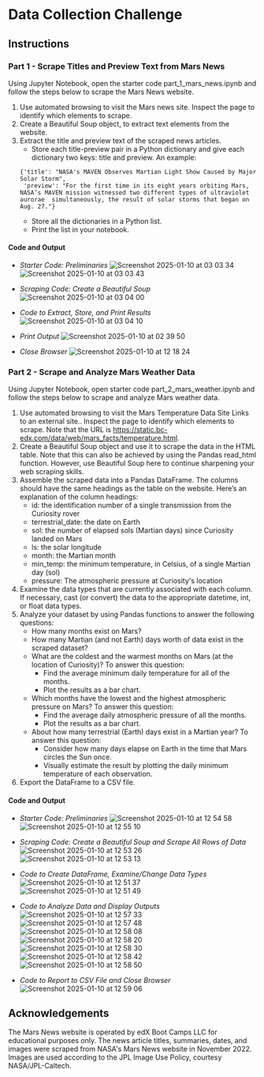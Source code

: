 # Data Collection Challenge

## Instructions

### Part 1 - Scrape Titles and Preview Text from Mars News

Using Jupyter Notebook, open the starter code part_1_mars_news.ipynb and follow the steps below to scrape the Mars News website. 
1. Use automated browsing to visit the Mars news site. Inspect the page to identify which elements to scrape.
2. Create a Beautiful Soup object, to extract text elements from the website.
3. Extract the title and preview text of the scraped news articles.
    * Store each title-preview pair in a Python dictionary and give each dictionary two keys: title and preview. An example:
    ```
    {'title': "NASA's MAVEN Observes Martian Light Show Caused by Major Solar Storm",
     'preview': "For the first time in its eight years orbiting Mars, NASA’s MAVEN mission witnessed two different types of ultraviolet aurorae  simultaneously, the result of solar storms that began on Aug. 27."}
    ```
    * Store all the dictionaries in a Python list.
    * Print the list in your notebook.

#### Code and Output
* _Starter Code: Preliminaries_
   ![Screenshot 2025-01-10 at 03 03 34](https://github.com/user-attachments/assets/b84ca052-e708-45bc-a33c-5bcdff3f3bbf)
   ![Screenshot 2025-01-10 at 03 03 43](https://github.com/user-attachments/assets/6d632a81-10d0-4b5e-a7ac-4a4ac6e807d5)

* _Scraping Code: Create a Beautiful Soup_
   ![Screenshot 2025-01-10 at 03 04 00](https://github.com/user-attachments/assets/0585e2d7-f04f-462d-b555-324ba4df23ec)

* _Code to Extract, Store, and Print Results_
   ![Screenshot 2025-01-10 at 03 04 10](https://github.com/user-attachments/assets/bc1f9425-d9f3-4d61-9129-d589a4cef02f)

* _Print Output_
![Screenshot 2025-01-10 at 02 39 50](https://github.com/user-attachments/assets/f7674c2a-fd26-43bb-b247-5838b2af669d)

* _Close Browser_
   ![Screenshot 2025-01-10 at 12 18 24](https://github.com/user-attachments/assets/4222cced-cafd-4020-8f9c-4ac67f6a71cf)

### Part 2 - Scrape and Analyze Mars Weather Data

Using Jupyter Notebook, open starter code part_2_mars_weather.ipynb and follow the steps below to scrape and analyze Mars weather data.
1. Use automated browsing to visit the Mars Temperature Data Site Links to an external site.. Inspect the page to identify which elements to scrape. Note that the URL is https://static.bc-edx.com/data/web/mars_facts/temperature.html.
2. Create a Beautiful Soup object and use it to scrape the data in the HTML table. Note that this can also be achieved by using the Pandas read_html function. However, use Beautiful Soup here to continue sharpening your web scraping skills.
3. Assemble the scraped data into a Pandas DataFrame. The columns should have the same headings as the table on the website. Here’s an explanation of the column headings:
    * id: the identification number of a single transmission from the Curiosity rover
    * terrestrial_date: the date on Earth
    * sol: the number of elapsed sols (Martian days) since Curiosity landed on Mars
    * ls: the solar longitude
    * month: the Martian month
    * min_temp: the minimum temperature, in Celsius, of a single Martian day (sol)
    * pressure: The atmospheric pressure at Curiosity's location
4. Examine the data types that are currently associated with each column. If necessary, cast (or convert) the data to the appropriate datetime, int, or float data types.
5. Analyze your dataset by using Pandas functions to answer the following questions:
    * How many months exist on Mars?
    * How many Martian (and not Earth) days worth of data exist in the scraped dataset?
    * What are the coldest and the warmest months on Mars (at the location of Curiosity)? To answer this question:
      * Find the average minimum daily temperature for all of the months.
      * Plot the results as a bar chart.
    * Which months have the lowest and the highest atmospheric pressure on Mars? To answer this question:
      * Find the average daily atmospheric pressure of all the months.
      * Plot the results as a bar chart.
    * About how many terrestrial (Earth) days exist in a Martian year? To answer this question:
      * Consider how many days elapse on Earth in the time that Mars circles the Sun once.
      * Visually estimate the result by plotting the daily minimum temperature of each observation.
6. Export the DataFrame to a CSV file.

#### Code and Output
* _Starter Code: Preliminaries_
   ![Screenshot 2025-01-10 at 12 54 58](https://github.com/user-attachments/assets/36a54c6d-2e6c-4a06-a13e-2c34e3b7a83c)
   ![Screenshot 2025-01-10 at 12 55 10](https://github.com/user-attachments/assets/3db34958-d968-45f1-8352-99297b90981e)

* _Scraping Code: Create a Beautiful Soup and Scrape All Rows of Data_
   ![Screenshot 2025-01-10 at 12 53 26](https://github.com/user-attachments/assets/f0cc1f5a-b58e-4b79-a991-b0f27211a4fe)
   ![Screenshot 2025-01-10 at 12 53 13](https://github.com/user-attachments/assets/e52b801a-b994-4d7a-85dd-1b8d0a082360)

* _Code to Create DataFrame, Examine/Change Data Types_
  ![Screenshot 2025-01-10 at 12 51 37](https://github.com/user-attachments/assets/a26f6ee2-fde6-47cf-a216-3d387d8d0ebe)
  ![Screenshot 2025-01-10 at 12 51 49](https://github.com/user-attachments/assets/cd475092-9876-40ad-a53a-d1104e2261a8)
  
* _Code to Analyze Data and Display Outputs_
  ![Screenshot 2025-01-10 at 12 57 33](https://github.com/user-attachments/assets/3c0132c4-ec4e-49a5-be3a-227474e6a7f4)
   ![Screenshot 2025-01-10 at 12 57 48](https://github.com/user-attachments/assets/f33bb6e0-ed40-4aed-bb31-eb935b2f8856)
   ![Screenshot 2025-01-10 at 12 58 08](https://github.com/user-attachments/assets/1975a789-9fdb-4013-b663-4f03735a4012)
   ![Screenshot 2025-01-10 at 12 58 20](https://github.com/user-attachments/assets/eb054202-1b68-476f-89ec-afa911ed99bc)
   ![Screenshot 2025-01-10 at 12 58 30](https://github.com/user-attachments/assets/e4765688-0565-4f0d-bea9-de7d7d90bfe3)
   ![Screenshot 2025-01-10 at 12 58 42](https://github.com/user-attachments/assets/48a1f039-c275-4638-9361-b54478871fa3)
   ![Screenshot 2025-01-10 at 12 58 50](https://github.com/user-attachments/assets/1a039ade-c2df-4392-ae29-ea10d4e7b894)

* _Code to Report to CSV File and Close Browser_
   ![Screenshot 2025-01-10 at 12 59 06](https://github.com/user-attachments/assets/741b1df5-3c07-4fa1-99bf-0cd8f0038051)

## Acknowledgements

The Mars News website is operated by edX Boot Camps LLC for educational purposes only. The news article titles, summaries, dates, and images were scraped from NASA's Mars News website in November 2022. Images are used according to the JPL Image Use Policy, courtesy NASA/JPL-Caltech.
